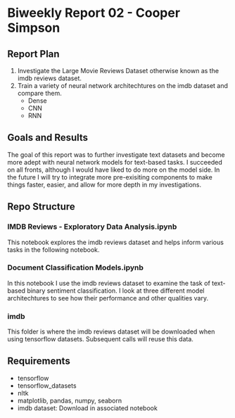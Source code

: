 # Biweekly Report 02 - Cooper Simpson

## Report Plan
1. Investigate the Large Movie Reviews Dataset otherwise known as the imdb reviews dataset.
2. Train a variety of neural network architechtures on the imdb dataset and compare them.
    - Dense
    - CNN
    - RNN

## Goals and Results
The goal of this report was to further investigate text datasets and become more adept with neural network models for text-based tasks. I succeeded on all fronts, although I would have liked to do more on the model side. In the future I will try to integrate more pre-exisiting components to make things faster, easier, and allow for more depth in my investigations.

## Repo Structure

### IMDB Reviews - Exploratory Data Analysis.ipynb
This notebook explores the imdb reviews dataset and helps inform various tasks in the following notebook.

### Document Classification Models.ipynb
In this notebook I use the imdb reviews dataset to examine the task of text-based binary sentiment classification. I look at three different model architechtures to see how their performance and other qualities vary.

### imdb
This folder is where the imdb reviews dataset will be downloaded when using tensorflow datasets. Subsequent calls will reuse this data.

## Requirements
- tensorflow
- tensorflow_datasets
- nltk
- matplotlib, pandas, numpy, seaborn
- imdb dataset: Download in associated notebook